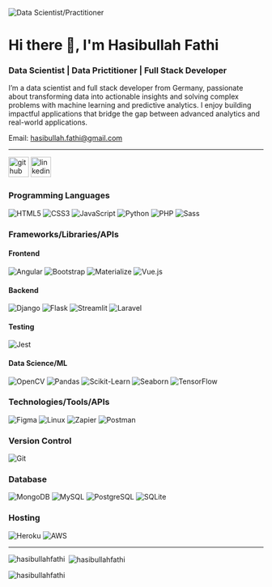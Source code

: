 ![Data Scientist/Practitioner](https://raw.githubusercontent.com/HasibullahFathi/HasibullahFathi/refs/heads/main/DALL%C2%B7E%202024-11-09%2012.10.55%20-%20A%20professional%20banner%20with%20a%20dark%20gray%20background%20designed%20for%20a%20data%20scientist%20named%20_Hasibullah%20Fathi__%20with%20the%20following%20tags_%20%23Data%20Scientist%20%23Da.webp)

# Hi there 👋, I'm Hasibullah Fathi  
### Data Scientist | Data Prictitioner | Full Stack Developer

I’m a data scientist and full stack developer from Germany, passionate about transforming data into actionable insights and solving complex problems with machine learning and predictive analytics. I enjoy building impactful applications that bridge the gap between advanced analytics and real-world applications.

Email: hasibullah.fathi@gmail.com

---

[<img src='https://cdn.jsdelivr.net/npm/simple-icons@3.0.1/icons/github.svg' alt='github' height='40'>](https://github.com/https://github.com/HasibullahFathi)  [<img src='https://cdn.jsdelivr.net/npm/simple-icons@3.0.1/icons/linkedin.svg' alt='linkedin' height='40'>](https://www.linkedin.com/in/https://www.linkedin.com/in/hasibulla-fathi-156a80122/?utm_source=share&utm_campaign=share_via&utm_content=profile&utm_medium=ios_app/)  


### Programming Languages

![HTML5](https://img.shields.io/badge/HTML5%20-%23E34F26.svg?&style=for-the-badge&logo=HTML5&logoColor=FFFFFF)
![CSS3](https://img.shields.io/badge/CSS3%20-%231572B6.svg?&style=for-the-badge&logo=CSS3&logoColor=FFFFFF)
![JavaScript](https://img.shields.io/badge/JavaScript%20-%23323330.svg?&style=for-the-badge&logo=JavaScript&logoColor=F7DF1E)
![Python](https://img.shields.io/badge/Python%20-%23004D7A.svg?&style=for-the-badge&logo=python&logoColor=ffdf76)
![PHP](https://img.shields.io/badge/PHP%20-%23777BB4.svg?&style=for-the-badge&logo=php&logoColor=FFFFFF)
![Sass](https://img.shields.io/badge/Sass%20-%23CC6699.svg?&style=for-the-badge&logo=sass&logoColor=FFFFFF)

### Frameworks/Libraries/APIs

#### Frontend
![Angular](https://img.shields.io/badge/Angular%20-%23DD0031.svg?&style=for-the-badge&logo=angular&logoColor=FFFFFF)
![Bootstrap](https://img.shields.io/badge/Bootstrap%20-%23563D7C.svg?&style=for-the-badge&logo=bootstrap&logoColor=FFFFFF)
![Materialize](https://img.shields.io/badge/Materialize%20-%23EE6E73.svg?&style=for-the-badge&logo=material-design&logoColor=FFFFFF)
![Vue.js](https://img.shields.io/badge/Vue.js%20-%234FC08D.svg?&style=for-the-badge&logo=vue-dot-js&logoColor=FFFFFF)

#### Backend
![Django](https://img.shields.io/badge/Django%20-%23092E20.svg?&style=for-the-badge&logo=django&logoColor=FFFFFF)
![Flask](https://img.shields.io/badge/Flask%20-%23000000.svg?&style=for-the-badge&logo=flask&logoColor=FFFFFF)
![Streamlit](https://img.shields.io/badge/Streamlit%20-%23FF4F00.svg?&style=for-the-badge&logo=streamlit&logoColor=FFFFFF)
![Laravel](https://img.shields.io/badge/Laravel%20-%23FF2D20.svg?&style=for-the-badge&logo=laravel&logoColor=FFFFFF)

#### Testing
![Jest](https://img.shields.io/badge/Jest%20-%23C21325.svg?&style=for-the-badge&logo=jest&logoColor=FFFFFF)

#### Data Science/ML
![OpenCV](https://img.shields.io/badge/OpenCV%20-%235C3EE8.svg?&style=for-the-badge&logo=opencv&logoColor=FFFFFF)
![Pandas](https://img.shields.io/badge/Pandas%20-%23150458.svg?&style=for-the-badge&logo=pandas&logoColor=FFFFFF)
![Scikit-Learn](https://img.shields.io/badge/Scikit--Learn%20-%23F7931E.svg?&style=for-the-badge&logo=scikit-learn&logoColor=FFFFFF)
![Seaborn](https://img.shields.io/badge/Seaborn%20-%232bbcd4.svg?&style=for-the-badge&logo=seaborn&logoColor=FFFFFF)
![TensorFlow](https://img.shields.io/badge/TensorFlow%20-%23FF6F00.svg?&style=for-the-badge&logo=tensorflow&logoColor=FFFFFF)

### Technologies/Tools/APIs

![Figma](https://img.shields.io/badge/Figma%20-%23F24E1E.svg?&style=for-the-badge&logo=figma&logoColor=FFFFFF)
![Linux](https://img.shields.io/badge/Linux%20-%23FCC624.svg?&style=for-the-badge&logo=linux&logoColor=000000)
![Zapier](https://img.shields.io/badge/Zapier%20-%23FF4A00.svg?&style=for-the-badge&logo=zapier&logoColor=FFFFFF)
![Postman](https://img.shields.io/badge/Postman%20-%23FF6C37.svg?&style=for-the-badge&logo=postman&logoColor=FFFFFF)

### Version Control

![Git](https://img.shields.io/badge/Git%20-%23F05033.svg?&style=for-the-badge&logo=git&logoColor=FFFFFF)

### Database

![MongoDB](https://img.shields.io/badge/MongoDB%20-%2347A248.svg?&style=for-the-badge&logo=mongodb&logoColor=FFFFFF)
![MySQL](https://img.shields.io/badge/MySQL%20-%234479A1.svg?&style=for-the-badge&logo=mysql&logoColor=FFFFFF)
![PostgreSQL](https://img.shields.io/badge/PostgreSQL%20-%23336791.svg?&style=for-the-badge&logo=postgresql&logoColor=FFFFFF)
![SQLite](https://img.shields.io/badge/SQLite%20-%23003B57.svg?&style=for-the-badge&logo=sqlite&logoColor=FFFFFF)

### Hosting

![Heroku](https://img.shields.io/badge/Heroku%20-%23430098.svg?&style=for-the-badge&logo=heroku&logoColor=FFFFFF)
![AWS](https://img.shields.io/badge/Amazon%20AWS%20-%23FF9900.svg?&style=for-the-badge&logo=amazon-aws&logoColor=FFFFFF)

---

<p><img align="left" src="https://github-readme-stats.vercel.app/api/top-langs?username=hasibullahfathi&show_icons=true&locale=en&layout=compact" alt="hasibullahfathi" /></p>

<p>&nbsp;<img align="center" src="https://github-readme-stats.vercel.app/api?username=hasibullahfathi&show_icons=true&locale=en" alt="hasibullahfathi" /></p>

<p><img align="center" src="https://github-readme-streak-stats.herokuapp.com/?user=hasibullahfathi&" alt="hasibullahfathi" /></p>

